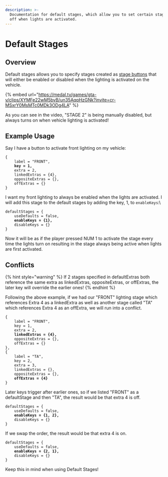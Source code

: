 ```yaml
---
description: >-
  Documentation for default stages, which allow you to set certain stages on or
  off when lights are activated.
---
```


# Default Stages

## Overview

Default stages allows you to specify stages created as [stage buttons](stage-controls.md) that will either be enabled or disabled when the lighting is activated on the vehicle.

{% embed url="https://medal.tv/games/gta-v/clips/XYMFe22wM5bvB/un35AqpHzGNk?invite=cr-MSxrY0MsMTc0MDk3ODg4LA" %}

As you can see in the video, "STAGE 2" is being manually disabled, but always turns on when vehicle lighting is activated!

## Example Usage

Say I have a button to activate front lighting on my vehicle:

<pre class="language-lua"><code class="lang-lua">{
    label = "FRONT", 
<strong>    key = 1, 
</strong>    extra = 2, 
    linkedExtras = {4}, 
    oppositeExtras = {}, 
    offExtras = {}
}
</code></pre>

I want my front lighting to always be enabled when the lights are activated. I will add this stage to the default stages by adding the key, 1, to `enableKeys`:\


<pre class="language-lua"><code class="lang-lua">defaultStages = {
    useDefaults = false,
<strong>    enableKeys = {1},
</strong>    disableKeys = {}
}
</code></pre>

Now it will be as if the player pressed NUM 1 to activate the stage every time the lights turn on resulting in the stage always being active when lights are first activated.

## Conflicts

{% hint style="warning" %}
If 2 stages specified in defaultExtras both reference the same extra as linkedExtras, oppositeExtras, or offExtras, the later key will override the earlier ones!
{% endhint %}

Following the above example, if we had our "FRONT" lighting stage which references Extra 4 as a linkedExtra as well as another stage called "TA" which references Extra 4 as an offExtra, we will run into a conflict.

<pre class="language-lua"><code class="lang-lua">{
    label = "FRONT", 
    key = 1, 
    extra = 2, 
<strong>    linkedExtras = {4}, 
</strong>    oppositeExtras = {}, 
    offExtras = {}
},
{
    label = "TA", 
    key = 2, 
    extra = 3, 
    linkedExtras = {}, 
    oppositeExtras = {}, 
<strong>    offExtras = {4}
</strong>}
</code></pre>

Later keys trigger after earlier ones, so if we listed "FRONT" as a defaultStage and then "TA", the result would be that extra 4 is off.

<pre class="language-lua"><code class="lang-lua">defaultStages = {
    useDefaults = false,
<strong>    enableKeys = {1, 2},
</strong>    disableKeys = {}
}
</code></pre>

If we swap the order, the result would be that extra 4 is on.

<pre class="language-lua"><code class="lang-lua">defaultStages = {
    useDefaults = false,
<strong>    enableKeys = {2, 1},
</strong>    disableKeys = {}
}
</code></pre>

Keep this in mind when using Default Stages!
